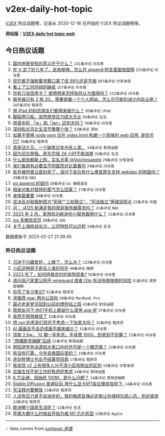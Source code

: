 # v2ex-daily-hot-topic

[V2EX](https://www.v2ex.com/) 热议话题榜，记录从 2020-12-18 日开始的 V2EX 热议话题榜单。

**网站版：[V2EX daily hot topic web](https://boojack.github.io/v2ex-daily-hot-topic-web/)**

## 今日热议话题

<!-- TODAY BEGIN -->

1. [国内地铁安检的意义在于什么？](https://www.v2ex.com/t/919454) `241条评论` `问与答`
1. [在 V 混了好几年了，说来惭愧，怎么在 append 附言里面放图啊](https://www.v2ex.com/t/919387) `233条评论` `问与答`
1. [现在都不强制要求戴口罩了但 99%还是不摘](https://www.v2ex.com/t/919540) `207条评论` `分享发现`
1. [看上了公司同组的妹纸](https://www.v2ex.com/t/919473) `157条评论` `问与答`
1. [你有几张信用卡？ 使用频率怎样和你认为值得吗？](https://www.v2ex.com/t/919439) `112条评论` `问与答`
1. [服务器只有 2 核 2G，需要部署一个个人网站，怎么尽可能的减少内存占用？](https://www.v2ex.com/t/919453) `107条评论` `程序员`
1. [用 iPad 的码农朋友们都用来做什么？](https://www.v2ex.com/t/919408) `95条评论` `iPad`
1. [脚踩两只船，突然感觉压力硕大无比](https://www.v2ex.com/t/919496) `93条评论` `生活`
1. [拼音中的 「ie」和「ian」区别大吗？](https://www.v2ex.com/t/919484) `56条评论` `问与答`
1. [深圳和北京比生活节奏哪个快？](https://www.v2ex.com/t/919404) `53条评论` `深圳`
1. [如果不使用 node npm 仅在 index.html 构建一个简单的 web 应用, 是否可行?](https://www.v2ex.com/t/919627) `39条评论` `程序员`
1. [真是活久见，一个破笔记本也有人拿。](https://www.v2ex.com/t/919456) `34条评论` `职场话题`
1. [因为迟交房租，房东罚我 24 小时不能进屋](https://www.v2ex.com/t/919643) `33条评论` `生活`
1. [什么蛆虫都能上网，实名点草 @Voichesapete](https://www.v2ex.com/t/919616) `29条评论` `分享发现`
1. [我们看病有必要去不同医院对比着看吗](https://www.v2ex.com/t/919559) `29条评论` `问与答`
1. [账号被阿里云盘封禁了，请问下各位有什么便宜原生支持 webdav 的网盘吗？](https://www.v2ex.com/t/919547) `29条评论` `NAS`
1. [go append 的疑问](https://www.v2ex.com/t/919461) `28条评论` `Go 编程语言`
1. [相亲对象对我特别客气怎么回事？](https://www.v2ex.com/t/919494) `27条评论` `问与答`
1. [身体最重要](https://www.v2ex.com/t/919388) `24条评论` `问与答`
1. [坚决反对和抵制西方"宪政""三权鼎立"、“司法独立”等错误观点](https://www.v2ex.com/t/919538) `22条评论` `中国`
1. [问： j4125 能满足我的家庭服务器需求吗？](https://www.v2ex.com/t/919615) `21条评论` `NAS`
1. [2023 年 2 月，家用低功耗迷你小服务器用什么？](https://www.v2ex.com/t/919450) `21条评论` `问与答`
1. [ios 多微信双开](https://www.v2ex.com/t/919548) `20条评论` `iOS`
1. [关于上海转战长沙，公司特批可以远程](https://www.v2ex.com/t/919570) `19条评论` `生活`

数据更新于 2023-02-27 21:39:45

<!-- TODAY END -->

### 昨日热议话题

<!-- YESTERDAY BEGIN -->

1. [沉迷于兴趣爱好，上瘾了，怎么办？](https://www.v2ex.com/t/919210) `123条评论` `问与答`
1. [小区这种房子是反人类的存在](https://www.v2ex.com/t/919288) `90条评论` `随想`
1. [2023 年了，如何拯救农村的偷狗现象?](https://www.v2ex.com/t/919241) `55条评论` `问与答`
1. [请问自己家里公网开 wireguard 或者 l2tp 有没有喝咖啡的风险](https://www.v2ex.com/t/919218) `51条评论` `宽带症候群`
1. [你写了多少笔记?](https://www.v2ex.com/t/919258) `51条评论` `程序员`
1. [求推荐 mac 用办公鼠标](https://www.v2ex.com/t/919302) `50条评论` `MacBook Pro`
1. [最近老是梦见回到以前的搅拌站上班](https://www.v2ex.com/t/919209) `43条评论` `职场话题`
1. [帮朋友问下:你们手机上都装什么常用 app 呢](https://www.v2ex.com/t/919219) `37条评论` `问与答`
1. [突然不想用微信了](https://www.v2ex.com/t/919304) `32条评论` `问与答`
1. [想 run 的老哥们现在不考虑一下加拿大吗？](https://www.v2ex.com/t/919339) `31条评论` `程序员`
1. [AI 画画会不会造成画手越来越少？](https://www.v2ex.com/t/919285) `31条评论` `问与答`
1. [贷款 2.5w， 12 期一年免息，手续费 1000，到底划不划算？](https://www.v2ex.com/t/919290) `22条评论` `问与答`
1. [“想裸辞求锤醒”后续](https://www.v2ex.com/t/919216) `22条评论` `职场话题`
1. [想知道劳务派遣和大家口中的外包是一个概念嘛？](https://www.v2ex.com/t/919213) `22条评论` `问与答`
1. [有没有打算，今年去泰国玩耍的？](https://www.v2ex.com/t/919226) `19条评论` `问与答`
1. [连剑桥博士也会不结算项目款](https://www.v2ex.com/t/919300) `17条评论` `程序员`
1. [我发现 v2 上有很多人分不清小区和物业的区别](https://www.v2ex.com/t/919311) `15条评论` `分享发现`
1. [应届生找不到工作好焦虑好焦虑](https://www.v2ex.com/t/919330) `14条评论` `职场话题`
1. [8 芯全通，但始终 100M，是什么问题？](https://www.v2ex.com/t/919293) `14条评论` `宽带症候群`
1. [Stable Diffusion 普通玩玩,用什么显卡好?各位懂哥指导下.](https://www.v2ex.com/t/919223) `14条评论` `问与答`
1. [写注释也要解放](https://www.v2ex.com/t/919345) `13条评论` `程序员`
1. [人没有压力是不会进步的，我的触底反弹必定能让你保持乐观心态，到达彼岸](https://www.v2ex.com/t/919381) `12条评论` `程序员`
1. [欧洲哪个国家生活好？](https://www.v2ex.com/t/919378) `12条评论` `生活`
1. [苹果大概什么时候会开始为难 M1 芯片机型](https://www.v2ex.com/t/919298) `12条评论` `Apple`

<!-- YESTERDAY END -->

---

💡 Idea comes from [justjavac 迷渡](https://github.com/justjavac/)
